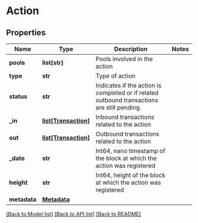 # Action

## Properties
Name | Type | Description | Notes
------------ | ------------- | ------------- | -------------
**pools** | **list[str]** | Pools involved in the action | 
**type** | **str** | Type of action | 
**status** | **str** | Indicates if the action is completed or if related outbound transactions are still pending. | 
**_in** | [**list[Transaction]**](Transaction.md) | Inbound transactions related to the action | 
**out** | [**list[Transaction]**](Transaction.md) | Outbound transactions related to the action | 
**_date** | **str** | Int64, nano timestamp of the block at which the action was registered | 
**height** | **str** | Int64, height of the block at which the action was registered | 
**metadata** | [**Metadata**](Metadata.md) |  | 

[[Back to Model list]](../README.md#documentation-for-models) [[Back to API list]](../README.md#documentation-for-api-endpoints) [[Back to README]](../README.md)

